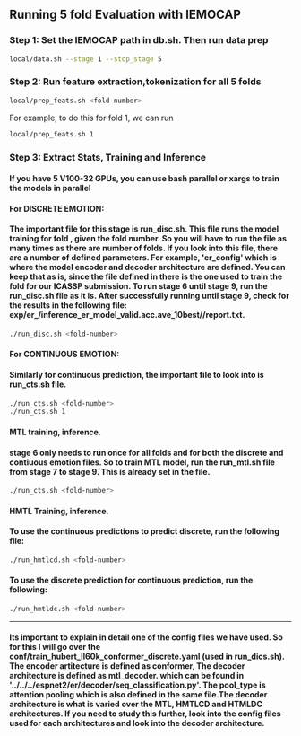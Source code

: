 ## Running 5 fold Evaluation with IEMOCAP

### Step 1: Set the IEMOCAP path in db.sh. Then run data prep 
```bash
local/data.sh --stage 1 --stop_stage 5
```
### Step 2: Run feature extraction,tokenization for all 5 folds

```bash
local/prep_feats.sh <fold-number>
```
For example, to do this for fold 1, we can run 
```bash
local/prep_feats.sh 1
```

### Step 3: Extract Stats, Training and Inference
#### If you have 5 V100-32 GPUs, you can use bash parallel or xargs to train the models in parallel

#### For DISCRETE EMOTION:

#### The important file for this stage is run_disc.sh. This file runs the model training for fold <k>, given the fold number. So you will have to run the file as many times as there are number of folds. If you look into this file, there are a number of defined parameters. For example, 'er_config' which is where the model encoder and decoder architecture are defined. You can keep that as is, since the file defined in there is the one used to train the fold for our ICASSP submission. To run stage 6 until stage 9, run the run_disc.sh file as it is. After successfully running until stage 9, check for the results in the following file: exp/er_<er-tag>/inference_er_model_valid.acc.ave_10best/<test-dir>/report.txt.
```bash
./run_disc.sh <fold-number>
```

#### For CONTINUOUS EMOTION:
#### Similarly for continuous prediction, the important file to look into is run_cts.sh file. 
```bash
./run_cts.sh <fold-number>
./run_cts.sh 1
```

#### MTL training, inference. 
#### stage 6 only needs to run once for all folds and for both the discrete and contiuous emotion files. So to train MTL model, run the run_mtl.sh file from stage 7 to stage 9. This is already set in the file. 
```bash
./run_cts.sh <fold-number>
```

#### HMTL Training, inference.
#### To use the continuous predictions to predict discrete, run the following file: 
```bash
./run_hmtlcd.sh <fold-number>
```
#### To use the discrete prediction for continuous prediction, run the following:
```bash
./run_hmtldc.sh <fold-number>
```

---------------------------------------------------------------------------------
#### Its important to explain in detail one of the config files we have used. So for this I will go over the conf/train_hubert_ll60k_conformer_discrete.yaml (used in run_dics.sh). The encoder artitecture is defined as conformer, The decoder architecture is defined as mtl_decoder. which can be found in '../../../espnet2/er/decoder/seq_classification.py'. The pool_type is attention pooling which is also defined in the same file.The decoder architecture is what is varied over the MTL, HMTLCD and HTMLDC architectures. If you need to study this further, look into the config files used for each architectures and look into the decoder architecture. 
